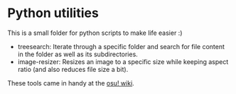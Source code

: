 # Python utilities

This is a small folder for python scripts to make life easier :)

- treesearch: Iterate through a specific folder and search for file content in the folder as well as its subdirectories.
- image-resizer: Resizes an image to a specific size while keeping aspect ratio (and also reduces file size a bit).

These tools came in handy at the [osu! wiki](https://github.com/ppy/osu-wiki/).
